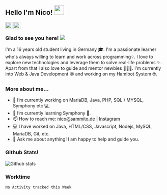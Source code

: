 ## Hello I'm Nico! <img src="https://raw.githubusercontent.com/iampavangandhi/iampavangandhi/master/gifs/Hi.gif" width="30px"></h2>


<a href="https://github.com/nicosammito">
  <img align="left" alt="Nico's Github" width="22px" src="https://cdn.jsdelivr.net/npm/simple-icons@v3/icons/github.svg" />
</a>

<a href="https://instagram.com/nico_sammito/">
  <img align="left" alt="Nico's Instagram" width="22px" src="https://cdn.jsdelivr.net/npm/simple-icons@v3/icons/instagram.svg" />
</a>

<br />

### Glad to see you here! ![](https://visitor-badge.glitch.me/badge?page_id=nicosammito)

I'm a 16 years old student living in Germany 🎓. I'm a passionate learner who's always willing to learn and work across programming💡. I love to explore new technologies and leverage them to solve real-life problems ✨. Apart from that I also love to guide and mentor newbies 👨🏻‍💻. I'm currently into Web & Java Development 🕸️ and working on my Hamibot System 🤓.

### More about me...

- 🔭 I’m currently working on MariaDB, Java, PHP, SQL / MYSQL, Symphony etc 💻.
- 🌱 I’m currently learning Symphony 🚀.
- 📫 How to reach me: nico@sammito.de | [Instagram](https://instagram.com/nico_sammito)
- 💻 I have worked on Java, HTML/CSS, Javascript, Nodejs, MySQL, MariaDB, Git, etc.
- 💬 Ask me about anything! I am happy to help and guide you.

### Github Stats!

![Github stats](https://github-readme-stats.vercel.app/api?username=nicosammito&show_icons=true&hide_border=true&count_private=true)

### Worktime

<!--START_SECTION:waka-->
```text
No Activity tracked this Week
```
<!--END_SECTION:waka-->
